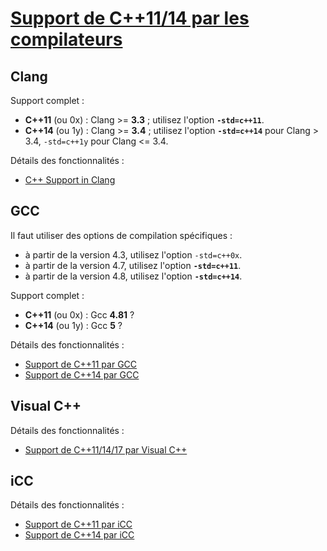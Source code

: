 # [Support de C++11/14 par les compilateurs](README.md.md)

## Clang

Support complet :

  - **C++11** (ou 0x) : Clang \>= **3.3** ; utilisez l'option **`-std=c++11`**.
  - **C++14** (ou 1y) : Clang \>= **3.4** ; utilisez l'option **`-std=c++14`** pour Clang \> 3.4, `-std=c++1y` pour Clang \<= 3.4.

Détails des fonctionnalités :

  - [C++ Support in Clang](http://clang.llvm.org/cxx_status.html)

## GCC

Il faut utiliser des options de compilation spécifiques :

  - à partir de la version 4.3, utilisez l'option `-std=c++0x`.
  - à partir de la version 4.7, utilisez l'option **`-std=c++11`**.
  - à partir de la version 4.8, utilisez l'option **`-std=c++14`**.

Support complet :

  - **C++11** (ou 0x) : Gcc **4.81** ?
  - **C++14** (ou 1y) : Gcc **5** ?

Détails des fonctionnalités :

  - [Support de C++11 par GCC](https://gcc.gnu.org/projects/cxx0x.html)
  - [Support de C++14 par GCC](https://gcc.gnu.org/projects/cxx1y.html)

## Visual C++

Détails des fonctionnalités :

  - [Support de C++11/14/17 par Visual C++](https://msdn.microsoft.com/fr-fr/library/hh567368.aspxv)

## iCC

Détails des fonctionnalités :

  - [Support de C++11 par iCC](https://software.intel.com/en-us/articles/c0x-features-supported-by-intel-c-compiler)
  - [Support de C++14 par iCC](https://software.intel.com/en-us/articles/c14-features-supported-by-intel-c-compiler)
